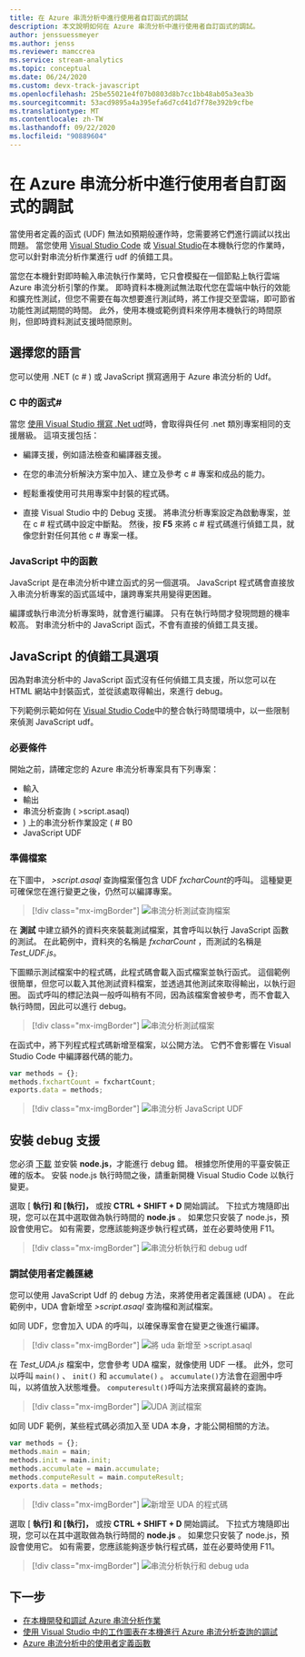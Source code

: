 ```yaml
---
title: 在 Azure 串流分析中進行使用者自訂函式的調試
description: 本文說明如何在 Azure 串流分析中進行使用者自訂函式的調試。
author: jenssuessmeyer
ms.author: jenss
ms.reviewer: mamccrea
ms.service: stream-analytics
ms.topic: conceptual
ms.date: 06/24/2020
ms.custom: devx-track-javascript
ms.openlocfilehash: 25be55021e4f07b0803d8b7cc1bb48ab05a3ea3b
ms.sourcegitcommit: 53acd9895a4a395efa6d7cd41d7f78e392b9cfbe
ms.translationtype: MT
ms.contentlocale: zh-TW
ms.lasthandoff: 09/22/2020
ms.locfileid: "90889604"
---
```

# <a name="debug-user-defined-functions-in-azure-stream-analytics"></a>在 Azure 串流分析中進行使用者自訂函式的調試 

當使用者定義的函式 (UDF) 無法如預期般運作時，您需要將它們進行調試以找出問題。 當您使用 [Visual Studio Code](visual-studio-code-local-run-live-input.md) 或 [Visual Studio](stream-analytics-vs-tools-local-run.md)在本機執行您的作業時，您可以針對串流分析作業進行 udf 的偵錯工具。

當您在本機針對即時輸入串流執行作業時，它只會模擬在一個節點上執行雲端 Azure 串流分析引擎的作業。 即時資料本機測試無法取代您在雲端中執行的效能和擴充性測試，但您不需要在每次想要進行測試時，將工作提交至雲端，即可節省功能性測試期間的時間。 此外，使用本機或範例資料來停用本機執行的時間原則，但即時資料測試支援時間原則。

## <a name="pick-your-language"></a>選擇您的語言

您可以使用 .NET (c # ) 或 JavaScript 撰寫適用于 Azure 串流分析的 Udf。 

### <a name="functions-in-c"></a>C 中的函式# 

當您 [使用 Visual Studio 撰寫 .Net udf](stream-analytics-edge-csharp-udf-methods.md)時，會取得與任何 .net 類別專案相同的支援層級。 這項支援包括：

* 編譯支援，例如語法檢查和編譯器支援。

* 在您的串流分析解決方案中加入、建立及參考 c # 專案和成品的能力。 

* 輕鬆重複使用可共用專案中封裝的程式碼。 

* 直接 Visual Studio 中的 Debug 支援。 將串流分析專案設定為啟動專案，並在 c # 程式碼中設定中斷點。 然後，按 **F5** 來將 c # 程式碼進行偵錯工具，就像您針對任何其他 c # 專案一樣。 

### <a name="functions-in-javascript"></a>JavaScript 中的函數

JavaScript 是在串流分析中建立函式的另一個選項。 JavaScript 程式碼會直接放入串流分析專案的函式區域中，讓跨專案共用變得更困難。

編譯或執行串流分析專案時，就會進行編譯。 只有在執行時間才發現問題的機率較高。 對串流分析中的 JavaScript 函式，不會有直接的偵錯工具支援。

## <a name="debug-options-for-javascript"></a>JavaScript 的偵錯工具選項

因為對串流分析中的 JavaScript 函式沒有任何偵錯工具支援，所以您可以在 HTML 網站中封裝函式，並從該處取得輸出，來進行 debug。

下列範例示範如何在 [Visual Studio Code](quick-create-visual-studio-code.md)中的整合執行時間環境中，以一些限制來偵測 JavaScript udf。

### <a name="prerequisites"></a>必要條件

開始之前，請確定您的 Azure 串流分析專案具有下列專案：

* 輸入 
* 輸出 
* 串流分析查詢 ( >script.asaql)  
* ) 上的串流分析作業設定 ( # B0
* JavaScript UDF

### <a name="prepare-files"></a>準備檔案

在下圖中， *>script.asaql* 查詢檔案僅包含 UDF *fxcharCount*的呼叫。 這種變更可確保您在進行變更之後，仍然可以編譯專案。

> [!div class="mx-imgBorder"]
> ![串流分析測試查詢檔案](./media/debug-user-defined-functions/asaql-file.png)

在 **測試** 中建立額外的資料夾來裝載測試檔案，其會呼叫以執行 JavaScript 函數的測試。 在此範例中，資料夾的名稱是 *fxcharCount* ，而測試的名稱是 *Test_UDF.js*。 

下圖顯示測試檔案中的程式碼，此程式碼會載入函式檔案並執行函式。 這個範例很簡單，但您可以載入其他測試資料檔案，並透過其他測試來取得輸出，以執行迴圈。 函式呼叫的標記法與一般呼叫稍有不同，因為該檔案會被參考，而不會載入執行時間，因此可以進行 debug。 

> [!div class="mx-imgBorder"]
> ![串流分析測試檔案](./media/debug-user-defined-functions/test-file.png)

在函式中，將下列程式程式碼新增至檔案，以公開方法。 它們不會影響在 Visual Studio Code 中編譯器代碼的能力。

```javascript
var methods = {};
methods.fxchartCount = fxchartCount;
exports.data = methods;
``` 

> [!div class="mx-imgBorder"]
> ![串流分析 JavaScript UDF](./media/debug-user-defined-functions/udf-file.png)
  
## <a name="install-debug-support"></a>安裝 debug 支援

您必須 [下載](https://nodejs.org/en/download/) 並安裝 **node.js**，才能進行 debug 錯。 根據您所使用的平臺安裝正確的版本。 安裝 node.js 執行時間之後，請重新開機 Visual Studio Code 以執行變更。 

選取 [ **執行] 和 [執行]，** 或按 **CTRL + SHIFT + D** 開始調試。 下拉式方塊隨即出現，您可以在其中選取做為執行時間的 **node.js** 。 如果您只安裝了 node.js，預設會使用它。 如有需要，您應該能夠逐步執行程式碼，並在必要時使用 F11。 

> [!div class="mx-imgBorder"]
> ![串流分析執行和 debug udf](./media/debug-user-defined-functions/run-debug-udf.png)

### <a name="debug-user-defined-aggregates"></a>調試使用者定義匯總 

您可以使用 JavaScript Udf 的 debug 方法，來將使用者定義匯總 (UDA) 。 在此範例中，UDA 會新增至 *>script.asaql* 查詢檔和測試檔案。

如同 UDF，您會加入 UDA 的呼叫，以確保專案會在變更之後進行編譯。 

> [!div class="mx-imgBorder"]
> ![將 uda 新增至 >script.asaql](./media/debug-user-defined-functions/asaql-uda.png)

在 *Test_UDA.js* 檔案中，您會參考 UDA 檔案，就像使用 UDF 一樣。 此外，您可以呼叫 `main()` 、 `init()` 和 `accumulate()` 。 `accumulate()`方法會在迴圈中呼叫，以將值放入狀態堆疊。 `computeresult()`呼叫方法來撰寫最終的查詢。 

> [!div class="mx-imgBorder"]
> ![UDA 測試檔案](./media/debug-user-defined-functions/uda-test.png)

如同 UDF 範例，某些程式碼必須加入至 UDA 本身，才能公開相關的方法。

```javascript
var methods = {};
methods.main = main;
methods.init = main.init;
methods.accumulate = main.accumulate;
methods.computeResult = main.computeResult;
exports.data = methods;
``` 

> [!div class="mx-imgBorder"]
> ![新增至 UDA 的程式碼](./media/debug-user-defined-functions/uda-expose-methods.png)

選取 [ **執行] 和 [執行]，** 或按 **CTRL + SHIFT + D** 開始調試。 下拉式方塊隨即出現，您可以在其中選取做為執行時間的 **node.js** 。 如果您只安裝了 node.js，預設會使用它。 如有需要，您應該能夠逐步執行程式碼，並在必要時使用 F11。

> [!div class="mx-imgBorder"]
> ![串流分析執行和 debug uda](./media/debug-user-defined-functions/run-debug-uda.png)


## <a name="next-steps"></a>下一步

* [在本機開發和調試 Azure 串流分析作業](develop-locally.md)
* [使用 Visual Studio 中的工作圖表在本機進行 Azure 串流分析查詢的調試](debug-locally-using-job-diagram.md)
* [Azure 串流分析中的使用者定義函數](functions-overview.md)
 
